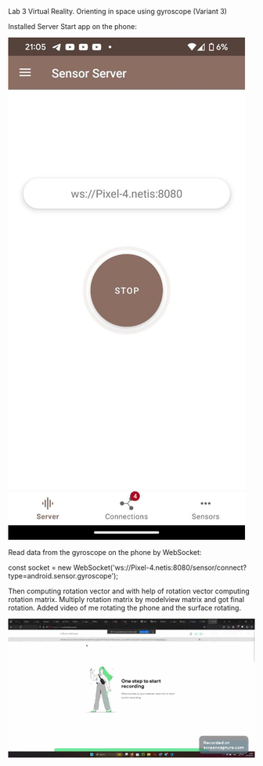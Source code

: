 Lab 3 Virtual Reality.
Orienting in space using gyroscope (Variant 3)

Installed Server Start app on the phone:

![Alt text](image.png)

Read data from the gyroscope on the phone by WebSocket:

const socket = new WebSocket('ws://Pixel-4.netis:8080/sensor/connect?type=android.sensor.gyroscope');

Then computing rotation vector and with help of rotation vector computing rotation matrix. Multiply rotation matrix by modelview matrix and got final rotation.
Added video of me rotating the phone and the surface rotating.

![Alt text](screencapture.gif)